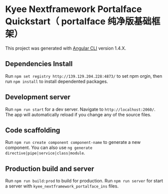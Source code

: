 # Kyee Nextframework Portalface Quickstart（ portalface 纯净版基础框架）

This project was generated with [Angular CLI](https://github.com/angular/angular-cli) version 1.4.X.

## Dependencies Install

Run `npm set registry http://139.129.204.228:4873/` to set npm orgin, then
run `npm install` to install dependented packages.

## Development server

Run `npm run start` for a dev server. Navigate to `http://localhost:2060/`. The app will automatically reload if you change any of the source files.

## Code scaffolding

Run `npm run create component component-name` to generate a new component. You can also use `ng generate directive|pipe|service|class|module`.

## Production build and server

Run `npm run build:prod` to build for production. 
Run `npm run server` for start a server with `kyee_nextframework_portalface_ins` files.
